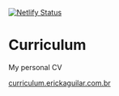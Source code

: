 [![Netlify Status](https://api.netlify.com/api/v1/badges/4c0f5e51-a2e8-484b-a361-b1b78a8794da/deploy-status)](https://app.netlify.com/sites/elated-euclid-fc6456/deploys)
# Curriculum
 My personal CV

[curriculum.erickaguilar.com.br](https://curriculum.erickaguilar.com.br/)
